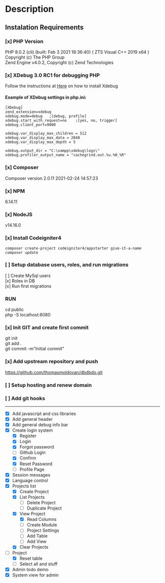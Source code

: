 # Description

## Instalation Requirements

### [x] PHP Version

PHP 8.0.2 (cli) (built: Feb  3 2021 18:36:40) ( ZTS Visual C++ 2019 x64 )  
Copyright (c) The PHP Group  
Zend Engine v4.0.2, Copyright (c) Zend Technologies  

### [x] XDebug 3.0 RC1 for debugging PHP
Follow the instructions at [Here](https://odan.github.io/2020/12/03/xampp-xdebug-setup-php8.html) on how to install Xdebug

#### Example of XDebug settings in php.ini:
```
[XDebug]
zend_extension=xdebug
xdebug.mode=debug   ;[debug, profile]
xdebug.start_with_request=no    ;[yes, no, trigger]
xdebug.client_port=9000

xdebug.var_display_max_children	= 512
xdebug.var_display_max_data = 2048
xdebug.var_display_max_depth = 5

xdebug.output_dir = "C:\xampp\xdebug\logs\"
xdebug.profiler_output_name = "cachegrind.out.%u.%H_%R"
```

### [x] Composer

Composer version 2.0.11 2021-02-24 14:57:23
### [x] NPM
6.14.11

### [x] NodeJS
v14.16.0

### [x] Install Codeigniter4
`composer create-project codeigniter4/appstarter give-it-a-name`  
`composer update`

### [ ] Setup database users, roles, and run migrations
[ ] Create MySql users  
[x] Roles in DB  
[x] Run first migrations  

### RUN
cd public  
php -S localhost:8080

### [x] Init GIT and create first commit
git init  
git add .  
git commit -m"Initial commit"

### [x] Add upstream repository and push
https://github.com/thomasmoldovan/dbdbdo.git

### [ ] Setup hosting and renew domain
### [ ] Add git hooks
---
* [x] Add javascript and css libraries
* [x] Add general header
* [x] Add general debug info bar
* [x] Create login system
    * [x] Register
    * [x] Login
    * [x] Forgot password
    * [ ] Github Login
    * [x] Confirm
    * [x] Reset Password
    * [ ] Profile Page
* [x] Session messages
* [x] Language control
* [x] Projects list
    * [x] Create Project
    * [x] List Projects
        * [ ] Delete Project
        * [ ] Duplicate Project
    * [x] View Project
        * [x] Read Columns
        * [ ] Create Module
        * [ ] Project Settings
        * [ ] Add Table
        * [ ] Add View
    * [x] Clear Projects
* [ ] Project
    * [x] Reset table
    * [ ] Select all and stuff
* [x] Admin todo demo
* [x] System view for admin